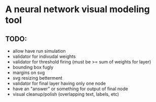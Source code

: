 # A neural network visual modeling tool

## TODO:
* allow have run simulation
* validator for indivudal weights
* validator for threshold firing (must be >= sum of weights for layer)
* bounding box fugly
* margins on svg
* svg resizing betterment
* validator for final layer having only one node
* have an "answer" or something for output of final node
* visual cleanup/polish (overlapping text, labels, etc)
